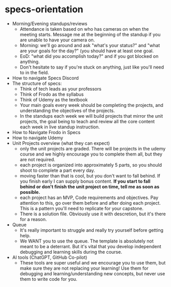 # specs-orientation

- Morning/Evening standups/reviews
  - Attendance is taken based on who has cameras on when the meeting starts. Message me at the beginning of the standup if you are unable to have your camera on.
  - Morning: we'll go around and ask "what's your status?" and "what are your goals for the day?" (you should have at least one goal.
  - EoD: "what did you accomplish today?" and if you got blocked on anything.
  - Don't hesitate to say if you're stuck on anything, just like you'll need to in the field. 
- How to navigate Specs Discord
- The structure of specs:
  - Think of tech leads as your professors
  - Think of Frodo as the syllabus
  - Think of Udemy as the textbook
  - Your main goals every week should be completing the projects, and understanding the objectives of the projects. 
  - In the standups each week we will build projects that mirror the unit projects, the goal being to teach and review all the core content each week in live standup instruction.
- How to Navigate Frodo in Specs
- How to navigate Udemy
- Unit Projects overview (what they can expect)
  - only the unit projects are graded. There will be projects in the udemy course and we highly encourage you to complete them all, but they are not required. 
  - each project is organized into approximately 5 parts, so you should shoot to complete a part every day. 
  - moving faster than that is cool, but you don't want to fall behind. If you finish early I can supply bonus content. **If you start to fall behind or don't finish the unit project on time, tell me as soon as possible.**
  - each project has an MVP, Code requirements and objectives. Pay attention to this, go over them before and after doing each project. This is a pattern you'll need to replicate for your capstone. 
  - There is a solution file. Obviously use it with descretion, but it's there for a reason. 
- Queue
  - It's really important to struggle and really try yourself before getting help. 
  - We WANT you to use the queue. The template is absolutely not meant to be a deterrant. But it's vital that you develop independent debugging and learning skills during the course. 
- AI tools (ChatGPT, GitHub Co-pilot)
  - These tools are super useful and we encourage you to use them, but make sure they are not replacing your learning! Use them for debugging and learning/understanding new concepts, but never use them to write code for you.
